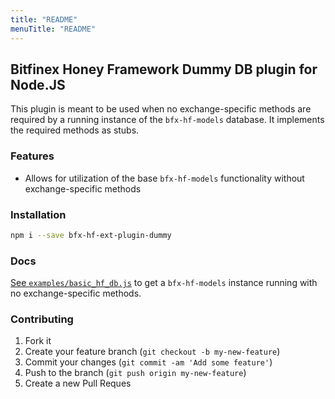 ```yaml
---
title: "README"
menuTitle: "README"
---
```

## Bitfinex Honey Framework Dummy DB plugin for Node.JS

This plugin is meant to be used when no exchange-specific methods are required by a running instance of the `bfx-hf-models` database. It implements the required methods as stubs.

### Features
* Allows for utilization of the base `bfx-hf-models` functionality without exchange-specific methods

### Installation

```bash
npm i --save bfx-hf-ext-plugin-dummy
```

### Docs

[See `examples/basic_hf_db.js`](/examples/basic_hf_db.js) to get a `bfx-hf-models` instance running with no exchange-specific methods.

### Contributing

1. Fork it
2. Create your feature branch (`git checkout -b my-new-feature`)
3. Commit your changes (`git commit -am 'Add some feature'`)
4. Push to the branch (`git push origin my-new-feature`)
5. Create a new Pull Reques